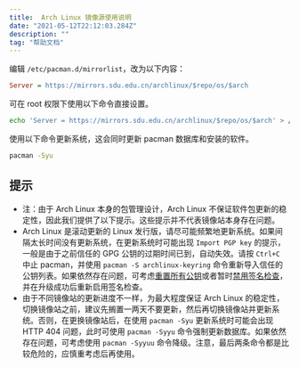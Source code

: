```yaml
---
title:  Arch Linux 镜像源使用说明
date: "2021-05-12T22:12:03.284Z"
description: ""
tag: "帮助文档"
---
```

编辑 `/etc/pacman.d/mirrorlist`，改为以下内容：

```ini
Server = https://mirrors.sdu.edu.cn/archlinux/$repo/os/$arch 
```

可在 root 权限下使用以下命令直接设置。
```bash
echo 'Server = https://mirrors.sdu.edu.cn/archlinux/$repo/os/$arch' > /etc/pacman.d/mirrorlist
```

使用以下命令更新系统，这会同时更新 pacman 数据库和安装的软件。

```bash
pacman -Syu
```

## 提示

- 注：由于 Arch Linux 本身的包管理设计，Arch Linux 不保证软件包更新的稳定性，因此我们提供了以下提示。这些提示并不代表镜像站本身存在问题。
- Arch Linux 是滚动更新的 Linux 发行版，请尽可能频繁地更新系统。如果间隔太长时间没有更新系统，在更新系统时可能出现 `Import PGP key` 的提示，一般是由于之前信任的 GPG 公钥的过期时间已到，自动失效。请按 `Ctrl+C` 中止 pacman，并使用 `pacman -S archlinux-keyring` 命令重新导入信任的公钥列表。如果依然存在问题，可考虑[重置所有公钥](https://wiki.archlinux.org/index.php/Pacman/Package_signing#Resetting_all_the_keys)或者暂时[禁用签名检查](https://wiki.archlinux.org/index.php/Pacman/Package_signing#Disabling_signature_checking)，并在升级成功后重新启用签名检查。
- 由于不同镜像站的更新进度不一样，为最大程度保证 Arch Linux 的稳定性，切换镜像站之前，建议先搁置一两天不要更新，然后再切换镜像站并更新系统。否则，在更换镜像站后，在使用 `pacman -Syu` 更新系统时可能会出现 HTTP 404 问题，此时可使用 `pacman -Syyu` 命令强制更新数据库。如果依然存在问题，可考虑使用 `pacman -Syyuu` 命令降级。注意，最后两条命令都是比较危险的，应慎重考虑后再使用。